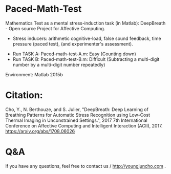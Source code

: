 # Paced-Math-Test
Mathematics Test as a mental stress-induction task (in Matlab): DeepBreath - Open source Project for Affective Computing.

* Stress inducers: arithmetic cognitive-load, false sound feedback, time pressure (paced test), (and experimenter's assessment).


- Run TASK A: Paced-math-test-A.m: Easy (Counting down)
- Run TASK B: Paced-math-test-B.m: Difficult (Subtracting a multi-digit number by a multi-digit number repeatedly)


Environment: Matlab 2015b



# Citation:
Cho, Y., N. Berthouze, and S. Julier, "DeepBreath: Deep Learning of Breathing Patterns for Automatic Stress Recognition using Low-Cost Thermal Imaging in Unconstrained Settings.", 2017 7th International Conference on Affective Computing and Intelligent Interaction (ACII), 2017. https://arxiv.org/abs/1708.06026

# Q&A
If you have any questions, feel free to contact us / http://youngjuncho.com .
